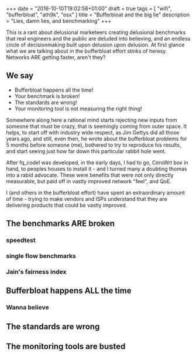 +++
date = "2016-10-10T19:02:58+01:00"
draft = true
tags = [ "wifi", "bufferbloat", "ath9k", "osx" ]
title = "Bufferbloat and the big lie"
description = "Lies, damn lies, and benchmarking"
+++

This is a rant about delusional marketeers creating delusional benchmarks that
real engineers and the public are deluded into believing, and an endless
circle of decisionmaking built upon delusion upon delusion. At first glance
what we are talking about in the bufferbloat effort stinks of heresy. Networks ARE getting faster, aren't they?

## We say

* Bufferbloat happens all the time!
* Your benchmark is broken!
* The standards are wrong!
* Your monitoring tool is not measuring the right thing!

Somewhere along here a rational mind starts rejecting new inputs from
someone that must be crazy, that is seemingly coming from outer
space. It helps, to start off with industry wide respect, as Jim
Gettys did all those years ago, and still, even then, he wrote about
the bufferbloat problems for 5 months before someone (me), bothered to
try to reproduce his results, and start seeing just how far down this
particular rabbit hole went.

After fq_codel was developed, in the early days, I had to go, CeroWrt
box in hand, to peoples houses to install it - and I turned many a
doubting thomas into a rabid advocate. These were benefits that were
not only directly measurable, but paid off in vastly improved network
"feel", and QoE.

I (and others in the bufferbloat effort) have spent an extraordinary
amount of time - trying to make vendors and ISPs understand that they
are delivering products that could be vastly improved.

## The benchmarks ARE broken

### speedtest

### single flow benchmarks

### Jain's fairness index

## Bufferbloat happens ALL the time

### Wanna believe

## The standards are wrong

## The monitoring tools are busted
